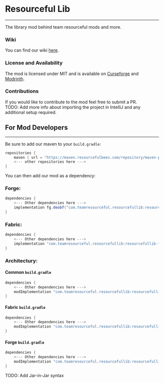 # Resourceful Lib
<hr>

The library mod behind team resourceful mods and more.

### Wiki

You can find our wiki [here](https://lib.wiki.teamresourceful.com/).

### License and Availability

The mod is licensed under MIT and is available on [Curseforge](https://www.curseforge.com/minecraft/mc-mods/resourceful-lib) and [Modrinth](https://modrinth.com/mod/resourceful-lib).

### Contributions

If you would like to contribute to the mod feel free to submit a PR.
<br>TODO: Add more info about importing the project in IntelliJ and any additional setup required.

## For Mod Developers
<hr>

Be sure to add our maven to your `build.gradle`:
```gradle
repositories {
    maven { url = "https://maven.resourcefulbees.com/repository/maven-public/" }
    <--- other repositories here --->
}
```
You can then add our mod as a dependency:

### Forge:
```gradle
dependencies {
    <--- Other dependencies here --->
    implementation fg.deobf("com.teamresourceful.resourcefullib:resourcefullib-forge-1.21:3.0.4")
}
```

### Fabric:
```gradle
dependencies {
    <--- Other dependencies here --->
    implementation "com.teamresourceful.resourcefullib:resourcefullib-fabric-1.21:3.0.4"
}
```

### Architectury:

#### Common `build.gradle`
```gradle
dependencies {
    <--- Other dependencies here --->
    modImplementation "com.teamresourceful.resourcefullib:resourcefullib-common-1.21:3.0.4"
}
```

#### Fabric `build.gradle`
```gradle
dependencies {
    <--- Other dependencies here --->
    modImplementation "com.teamresourceful.resourcefullib:resourcefullib-fabric-1.21:3.0.4"
}
```

#### Forge `build.gradle`
```gradle
dependencies {
    <--- Other dependencies here --->
    modImplementation "com.teamresourceful.resourcefullib:resourcefullib-forge-1.21:3.0.4"
}
```

TODO: Add Jar-in-Jar syntax